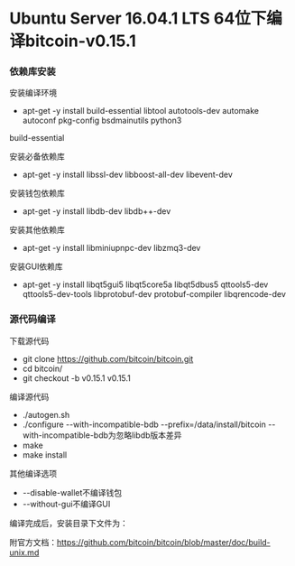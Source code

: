 # Ubuntu Server 16.04.1 LTS 64位下编译bitcoin-v0.15.1

### 依赖库安装

安装编译环境
* apt-get -y install build-essential libtool autotools-dev automake autoconf pkg-config bsdmainutils python3

build-essential

安装必备依赖库
* apt-get -y install libssl-dev libboost-all-dev libevent-dev

安装钱包依赖库
* apt-get -y install libdb-dev libdb++-dev

安装其他依赖库
* apt-get -y install libminiupnpc-dev libzmq3-dev

安装GUI依赖库
* apt-get -y install libqt5gui5 libqt5core5a libqt5dbus5 qttools5-dev qttools5-dev-tools libprotobuf-dev protobuf-compiler libqrencode-dev

### 源代码编译

下载源代码
* git clone https://github.com/bitcoin/bitcoin.git
* cd bitcoin/
* git checkout -b v0.15.1 v0.15.1

编译源代码
* ./autogen.sh
* ./configure --with-incompatible-bdb --prefix=/data/install/bitcoin
--with-incompatible-bdb为忽略libdb版本差异
* make
* make install

其他编译选项
* --disable-wallet不编译钱包
* --without-gui不编译GUI

编译完成后，安装目录下文件为：

附官方文档：https://github.com/bitcoin/bitcoin/blob/master/doc/build-unix.md